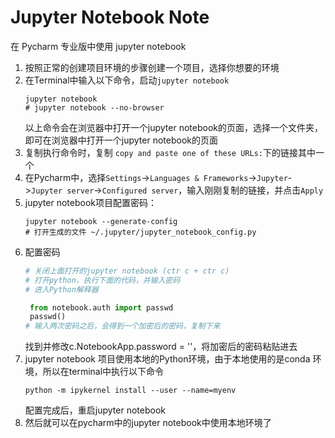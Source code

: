 
# Jupyter Notebook Note

在 Pycharm 专业版中使用 jupyter notebook


1. 按照正常的创建项目环境的步骤创建一个项目，选择你想要的环境
2. 在Terminal中输入以下命令，启动`jupyter notebook`
    ```shell
   jupyter notebook
   # jupyter notebook --no-browser
   ```
   以上命令会在浏览器中打开一个jupyter notebook的页面，选择一个文件夹，即可在浏览器中打开一个jupyter notebook的页面
3. 复制执行命令时，复制 `copy and paste one of these URLs:`下的链接其中一个
4. 在Pycharm中，选择`Settings`->`Languages & Frameworks`->`Jupyter`->`Jupyter server`->`Configured server`，输入刚刚复制的链接，并点击`Apply`
5. jupyter notebook项目配置密码：
    ```shell
   jupyter notebook --generate-config 
   # 打开生成的文件 ~/.jupyter/jupyter_notebook_config.py
   ```
6. 配置密码
   ```python
   # 关闭上面打开的jupyter notebook (ctr c + ctr c)
   # 打开python，执行下面的代码，并输入密码
   # 进入Python解释器
   
    from notebook.auth import passwd
    passwd()
   # 输入两次密码之后，会得到一个加密后的密码，复制下来
   ```
   找到并修改c.NotebookApp.password = ''，将加密后的密码粘贴进去
7. jupyter notebook 项目使用本地的Python环境，由于本地使用的是conda 环境，所以在terminal中执行以下命令
   ```shell
   python -m ipykernel install --user --name=myenv
   ```
   配置完成后，重启jupyter notebook
8. 然后就可以在pycharm中的jupyter notebook中使用本地环境了
   
   

















